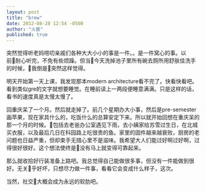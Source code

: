 ```yaml
---
layout: post
title: "brew"
date: 2012-08-28 12:54 -0500
author: "火兽"
published: true
---
```


突然觉得听老妈唠叨亲戚们各种大大小小的事是一件。。是一件窝心的事。以前耐心听完，不免有些烦躁。但当今天洗掉池子里所有碗去厕所用舒肤佳洗手的时候，我倒是突然这样觉得。

明天开始第一天上课，我发现那本modern architecture看不完了。快看快看吧。看到类似gre的文字就想要睡觉。在睡前读上一两段便睡意满满。只是这样的话，看书的速度真是太慢太慢了。

回重庆呆了一个月。然后就走掉了。前几个星期办大小事，然后是pre-semester画苹果，现在家具什么的，吃饭什么的总算安定下来。所以就开始回想在重庆呆的那一个月的时候。包括去老爸办公室遇见下雨，去小姨家给苏雪过生日，在北城买衣服，以及最后几日在科园路上吃很贵的鱼。家里的固件越来越衰败，厨房的老问题也日益严重，但却束手无措心里不是滋味。我希望大人们能过好啊过好啊，过得很好很好。这个想法使终是没有马上就变得可靠起来。

那么就收拾好行装准备上路吧。我总觉得自己能做很多事，但没有一件能做到很好。无关乎好坏，只想尽力做一件事，看看它会变成什么样子，这次。

当然，社交大概会成为永远的软肋吧。
